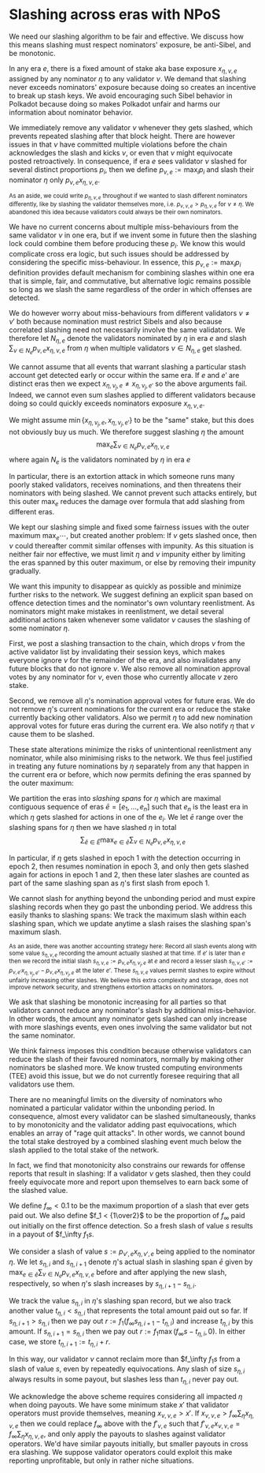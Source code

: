 # Slashing across eras with NPoS

We need our slashing algorithm to be fair and effective.  We discuss how this means slashing must respect nominators' exposure, be anti-Sibel, and be monotonic. 


In any era $e$, there is a fixed amount of stake aka base exposure $x_{\eta,\nu,e}$ assigned by any nominator $\eta$ to any validator $\nu$.  We demand that slashing never exceeds nominators' exposure because doing so creates an incentive to break up stash keys.  We avoid encouraging such Sibel behavior in Polkadot because doing so makes Polkadot unfair and harms our information about nominator behavior.

We immediately remove any validator $\nu$ whenever they gets slashed, which prevents repeated slashing after that block height.  There are however issues in that $\nu$ have committed multiple violations before the chain acknowledges the slash and kicks $\nu$, or even that $\nu$ might equivocate posted retroactively.  In consequence, if era $e$ sees validator $\nu$ slashed for several distinct proportions $p_i$, then we define $p_{\nu,e} := \max_i p_i$ and slash their nominator $\eta$ only $p_{\nu,e} x_{\eta,\nu,e}$.  

<small>As an aside, we could write $p_{\eta,\nu,e}$ throughout if we wanted to slash different nominators differently, like by slashing the validator themselves more, i.e. $p_{\nu,\nu,e} > p_{\eta,\nu,e}$ for $\nu \ne \eta$.  We abandoned this idea because validators could always be their own nominators.</small>

We have no current concerns about multiple miss-behaviours from the same validator $\nu$ in one era, but if we invent some in future then the slashing lock could combine them before producing these $p_i$.  We know this would complicate cross era logic, but such issues should be addressed by considering the specific miss-behaviour.  In essence, this $p_{\nu,e} := \max_i p_i$ definition provides default mechanism for combining slashes within one era that is simple, fair, and commutative, but alternative logic remains possible so long as we slash the same regardless of the order in which offenses are detected.


We do however worry about miss-behaviours from different validators $\nu \ne \nu'$ both because nomination must restrict Sibels and also because correlated slashing need not necessarily involve the same validators.  We therefore let $N_{\eta,e}$ denote the validators nominated by $\eta$ in era $e$ and slash $\sum_{\nu \in N_e} p_{\nu,e} x_{\eta,\nu,e}$ from $\eta$ when multiple validators $\nu \in N_{\eta,e}$ get slashed.


We cannot assume that all events that warrant slashing a particular stash account get detected early or occur within the same era.  If $e$ and $e'$ are distinct eras then we expect $x_{\eta,\nu_j,e} \ne x_{\eta,\nu_j,e'}$ so the above arguments fail.  Indeed, we cannot even sum slashes applied to different validators because doing so could quickly exceeds nominators exposure $x_{\eta,\nu,e}$.

We might assume $\min \{ x_{\eta,\nu_j,e}, x_{\eta,\nu_j,e'} \}$ to be the "same" stake, but this does not obviously buy us much.  We therefore suggest slashing $\eta$ the amount
$$ \max_e \sum_{\nu \in N_e} p_{\nu,e} x_{\eta,\nu,e} $$
where again $N_e$ is the validators nominated by $\eta$ in era $e$

In particular, there is an extortion attack in which someone runs many poorly staked validators, receives nominations, and then threatens their nominators with being slashed.  We cannot prevent such attacks entirely, but this outer $\max_e$ reduces the damage over formula that add slashing from different eras.


We kept our slashing simple and fixed some fairness issues with the outer maximum $\max_e \cdots$, but created another problem:  If $\nu$ gets slashed once, then $\nu$ could thereafter commit similar offenses with impunity.  As this situation is neither fair nor effective, we must limit $\eta$ and $\nu$ impunity either by limiting the eras spanned by this outer maximum, or else by removing their impunity gradually.  

We want this impunity to disappear as quickly as possible and minimize further risks to the network.  We suggest defining an explicit span based on offence detection times and the nominator's own voluntary reenlistment.  As nominators might make mistakes in reenlistment, we detail several additional actions taken whenever some validator $\nu$ causes the slashing of some nominator $\eta$.  

First, we post a slashing transaction to the chain, which drops $\nu$ from the active validator list by invalidating their session keys, which makes everyone ignore $\nu$ for the remainder of the era, and also invalidates any future blocks that do not ignore $\nu$.  We also remove all nomination approval votes by any nominator for $\nu$, even those who currently allocate $\nu$ zero stake.

Second, we remove all $\eta$'s nomination approval votes for future eras.  We do not remove $\eta$'s current nominations for the current era or reduce the stake currently backing other validators.  Also we permit $\eta$ to add new nomination approval votes for future eras during the current era.  We also notify $\eta$ that $\nu$ cause them to be slashed.  

These state alterations minimize the risks of unintentional reenlistment any nominator, while also minimising risks to the network.  We thus feel justified in treating any future nominations by $\eta$ separately from any that happen in the current era or before, which now permits defining the eras spanned by the outer maximum:

We partition the eras into _slashing spans_ for $\eta$ which are maximal contiguous sequence of eras $\bar{e} = \left[ e_1, \ldots, e_n \right]$ such that $e_n$ is the least era in which $\eta$ gets slashed for actions in one of the $e_i$.  We let $\bar{e}$ range over the slashing spans for $\eta$ then we have slashed $\eta$ in total  
$$ \sum_{\bar{e} \in \bar{E}} \max_{e \in \bar{e}} \sum_{\nu \in N_e} p_{\nu,e} x_{\eta,\nu,e} $$

In particular, if $\eta$ gets slashed in epoch 1 with the detection occurring in epoch 2, then resumes nomination in epoch 3, and only then gets slashed again for actions in epoch 1 and 2, then these later slashes are counted as part of the same slashing span as $\eta$'s first slash from epoch 1.  

We cannot slash for anything beyond the unbonding period and must expire slashing records when they go past the unbonding period.  We address this easily thanks to slashing spans:  We track the maximum slash within each slashing span, which we update anytime a slash raises the slashing span's maximum slash.  

<small>As an aside, there was another accounting strategy here:  Record all slash events along with some value $s_{\eta,\nu,e}$ recording the amount actually slashed at that time.  If $e'$ is later than $e$ then we record the initial slash $s_{\eta,\nu,e} := p_{\nu,e} x_{\eta,\nu_j,e}$ at $e$ and record a lesser slash $s_{\eta,\nu,e'} := p_{\nu,e'} x_{\eta,\nu_j,e'} - p_{\nu,e} x_{\eta,\nu_j,e}$ at the later $e'$.  These $s_{\eta,\nu,e}$ values permit slashes to expire without unfairly increasing other slashes.  We believe this extra complexity and storage, does not improve network security, and strengthens extortion attacks on nominators.</small>


We ask that slashing be monotonic increasing for all parties so that validators cannot reduce any nominator's slash by additional miss-behavior.  In other words, the amount any nominator gets slashed can only increase with more slashings events, even ones involving the same validator but not the same nominator.

We think fairness imposes this condition because otherwise validators can reduce the slash of their favoured nominators, normally by making other nominators be slashed more.  We know trusted computing environments (TEE) avoid this issue, but we do not currently foresee requiring that all validators use them.

There are no meaningful limits on the diversity of nominators who nominated a particular validator within the unbonding period.  In consequence, almost every validator can be slashed simultaneously, thanks to by monotonicity and the validator adding past equivocations, which enables an array of "rage quit attacks".  In other words, we cannot bound the total stake destroyed by a combined slashing event much below the slash applied to the total stake of the network.


In fact, we find that monotonicity also constrains our rewards for offense reports that result in slashing:  If a validator $\nu$ gets slashed, then they could freely equivocate more and report upon themselves to earn back some of the slashed value.  

We define $f_\infty < 0.1$ to be the maximum proportion of a slash that ever gets paid out.  We also define $f_1 < {1\over2}$ to be the proportion of $f_\infty$ paid out initially on the first offence detection.  So a fresh slash of value $s$ results in a payout of $f_\infty $f_1 s$.

We consider a slash of value $s := p_{\nu',e} x_{\eta,\nu',e}$ being applied to the nominator $\eta$.  We let $s_{\eta,i}$ and $s_{\eta,i+1}$ denote $\eta$'s actual slash in slashing span $\bar{e}$ given by $\max_{e \in \bar{e}} \sum_{\nu \in N_e} p_{\nu,e} x_{\eta,\nu,e}$ before and after applying the new slash, respectively, so when $\eta$'s slash increases by $s_{\eta,i+1} - s_{\eta,i}$.

We track the value $s_{\eta,i}$ in $\eta$'s slashing span record, but we also track another value $t_{\eta,i} < s_{\eta,i}$ that represents the total amount paid out so far.  If $s_{\eta,i+1} > s_{\eta,i}$ then we pay out $r := f_1 (f_\infty s_{\eta,i+1} - t_{\eta,i})$ and increase $t_{\eta,i}$ by this amount.  If $s_{\eta,i+1} = s_{\eta,i}$ then we pay out $r := f_1 \max(f_\infty s - t_{\eta,i},0)$.  In either case, we store $t_{\eta,i+1} := t_{\eta,i} + r$.

In this way, our validator $\nu$ cannot reclaim more than $f_\infty $f_1 s$ from a slash of value $s$, even by repeatedly equivocations.  Any slash of size $s_{\eta,i}$ always results in some payout, but slashes less than $t_{\eta,i}$ never pay out.

We acknowledge the above scheme requires considering all impacted $\eta$ when doing payouts.  We have some minimum stake $x'$ that validator operators must provide themselves, meaning $x_{\nu,\nu,e} > x'$.  If $x_{\nu,\nu,e} > f_\infty \sum_\eta x_{\eta,\nu,e}$ then we could replace $f_\infty$ above with the $f'_{\nu,e}$ such that $f'_{\nu,e} x_{\nu,\nu,e} = f_\infty \sum_\eta x_{\eta,\nu,e}$, and only apply the payouts to slashes against validator operators.  We'd have similar payouts initially, but smaller payouts in cross era slashing.  We suppose validator operators could exploit this make reporting unprofitable, but only in rather niche situations.

